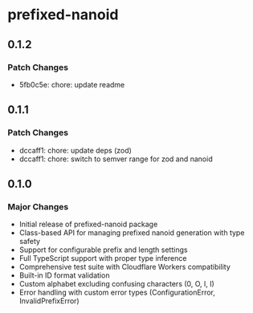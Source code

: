 # prefixed-nanoid

## 0.1.2

### Patch Changes

- 5fb0c5e: chore: update readme

## 0.1.1

### Patch Changes

- dccaff1: chore: update deps (zod)
- dccaff1: chore: switch to semver range for zod and nanoid

## 0.1.0

### Major Changes

- Initial release of prefixed-nanoid package
- Class-based API for managing prefixed nanoid generation with type safety
- Support for configurable prefix and length settings
- Full TypeScript support with proper type inference
- Comprehensive test suite with Cloudflare Workers compatibility
- Built-in ID format validation
- Custom alphabet excluding confusing characters (0, O, l, I)
- Error handling with custom error types (ConfigurationError, InvalidPrefixError)
